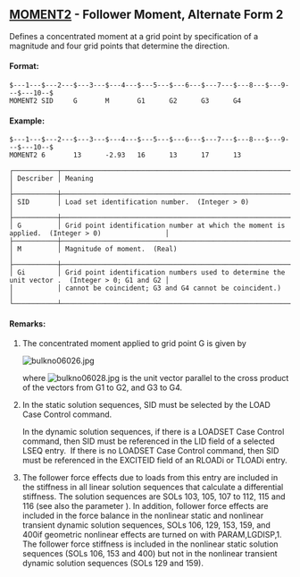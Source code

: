 ## [MOMENT2](https://help.hexagonmi.com/bundle/MSC_Nastran_2022.4/page/Nastran_Combined_Book/qrg/bulkno/TOC.MOMENT2.xhtml) - Follower Moment, Alternate Form 2

Defines a concentrated moment at a grid point by specification of a magnitude and four grid points that determine the direction.

#### Format:

```nastran
$---1---$---2---$---3---$---4---$---5---$---6---$---7---$---8---$---9---$---10--$
MOMENT2 SID     G       M       G1      G2      G3      G4                      
```

#### Example:

```nastran
$---1---$---2---$---3---$---4---$---5---$---6---$---7---$---8---$---9---$---10--$
MOMENT2 6       13      -2.93   16      13      17      13                      
```

```text
┌───────────┬────────────────────────────────────────────────────────────────────────────────────────────────┐
│ Describer │ Meaning                                                                                        │
├───────────┼────────────────────────────────────────────────────────────────────────────────────────────────┤
│ SID       │ Load set identification number.  (Integer > 0)                                                 │
├───────────┼────────────────────────────────────────────────────────────────────────────────────────────────┤
│ G         │ Grid point identification number at which the moment is applied.  (Integer > 0)                │
├───────────┼────────────────────────────────────────────────────────────────────────────────────────────────┤
│ M         │ Magnitude of moment.  (Real)                                                                   │
├───────────┼────────────────────────────────────────────────────────────────────────────────────────────────┤
│ Gi        │ Grid point identification numbers used to determine the unit vector .  (Integer > 0; G1 and G2 │
│           │ cannot be coincident; G3 and G4 cannot be coincident.)                                         │
└───────────┴────────────────────────────────────────────────────────────────────────────────────────────────┘
```

#### Remarks:

1. The concentrated moment applied to grid point G is given by

     ![bulkno06026.jpg](https://help-be.hexagonmi.com/bundle/MSC_Nastran_2022.4/page/Nastran_Combined_Book/qrg/bulkno/../../../assets/bulkno06026.jpg?_LANG=enus)  

     where  ![bulkno06028.jpg](https://help-be.hexagonmi.com/bundle/MSC_Nastran_2022.4/page/Nastran_Combined_Book/qrg/bulkno/../../../assets/bulkno06028.jpg?_LANG=enus)  is the unit vector parallel to the cross product of the vectors from G1 to G2, and G3 to G4.

2. In the static solution sequences, SID must be selected by the LOAD Case Control command.

     In the dynamic solution sequences, if there is a LOADSET Case Control command, then SID must be referenced in the LID field of a selected LSEQ entry.  If there is no LOADSET Case Control command, then SID must be referenced in the EXCITEID field of an RLOADi or TLOADi entry.

3. The follower force effects due to loads from this entry are included in the stiffness in all linear solution sequences that calculate a differential stiffness. The solution sequences are SOLs 103, 105, 107 to 112, 115 and 116 (see also the parameter  ). In addition, follower force effects are included in the force balance in the nonlinear static and nonlinear transient dynamic solution sequences, SOLs 106, 129, 153, 159, and 400if geometric nonlinear effects are turned on with PARAM,LGDISP,1. The follower force stiffness is included in the nonlinear static solution sequences (SOLs 106, 153 and 400) but not in the nonlinear transient dynamic solution sequences (SOLs 129 and 159).

